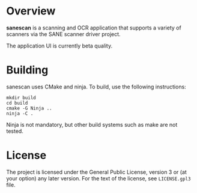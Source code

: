 Overview
========

**sanescan** is a scanning and OCR application that supports a variety of scanners via the SANE
scanner driver project.

The application UI is currently beta quality.

Building
========

sanescan uses CMake and ninja. To build, use the following instructions:

    mkdir build
    cd build
    cmake -G Ninja ..
    ninja -C .
    
Ninja is not mandatory, but other build systems such as make are not tested.

License
=======

The project is licensed under the General Public License, version 3 or (at your option) any later 
version. For the text of the license, see `LICENSE.gpl3` file.
